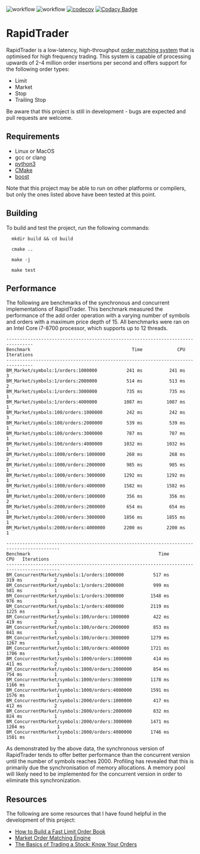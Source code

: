 ![workflow](https://github.com/jmsadair/RapidTrader/actions/workflows/linux.yml/badge.svg)
![workflow](https://github.com/jmsadair/RapidTrader/actions/workflows/macos.yml/badge.svg)
[![codecov](https://codecov.io/gh/jmsadair/RapidTrader/branch/dev/graph/badge.svg?token=4QQI0QDVYM)](https://codecov.io/gh/jmsadair/RapidTrader)
[![Codacy Badge](https://app.codacy.com/project/badge/Grade/2d9fa4354aac44e9ba97ad18b35e7eb9)](https://www.codacy.com/gh/jmsadair/RapidTrader/dashboard?utm_source=github.com&amp;utm_medium=referral&amp;utm_content=jmsadair/RapidTrader&amp;utm_campaign=Badge_Grade)

# RapidTrader

RapidTrader is a low-latency, high-throughput [order matching system](https://en.wikipedia.org/wiki/Order_matching_system) that is optimised for high frequency trading. This system is capable of processing upwards of 2-4 million order insertions per second and offers support for the following order types:
- Limit
- Market
- Stop
- Trailing Stop

Be aware that this project is still in development - bugs are expected and pull requests are welcome.

## Requirements
- Linux or MacOS
- gcc or clang
- [python3](https://www.python.org/downloads/)
- [CMake](https://cmake.org/download/)
- [boost](https://github.com/boostorg/boost)

Note that this project may be able to run on other platforms or compilers, but only the ones listed above have been tested at this point. 

## Building
To build and test the project, run the following commands: 
```
  mkdir build && cd build

  cmake ..

  make -j

  make test
```

## Performance
The following are benchmarks of the synchronous and concurrent implementations of RapidTrader. This benchmark measured the performance of the add order operation with a varying number of symbols and orders with a maximum price depth of 15. All benchmarks were ran on an Intel Core i7-8700 processor, which supports up to 12 threads.

```
--------------------------------------------------------------------------------
Benchmark                                      Time             CPU   Iterations
--------------------------------------------------------------------------------
BM_Market/symbols:1/orders:1000000           241 ms          241 ms            3
BM_Market/symbols:1/orders:2000000           514 ms          513 ms            2
BM_Market/symbols:1/orders:3000000           735 ms          735 ms            1
BM_Market/symbols:1/orders:4000000          1087 ms         1087 ms            1
BM_Market/symbols:100/orders:1000000         242 ms          242 ms            3
BM_Market/symbols:100/orders:2000000         539 ms          539 ms            1
BM_Market/symbols:100/orders:3000000         787 ms          787 ms            1
BM_Market/symbols:100/orders:4000000        1032 ms         1032 ms            1
BM_Market/symbols:1000/orders:1000000        268 ms          268 ms            2
BM_Market/symbols:1000/orders:2000000        985 ms          985 ms            1
BM_Market/symbols:1000/orders:3000000       1292 ms         1292 ms            1
BM_Market/symbols:1000/orders:4000000       1582 ms         1582 ms            1
BM_Market/symbols:2000/orders:1000000        356 ms          356 ms            2
BM_Market/symbols:2000/orders:2000000        654 ms          654 ms            1
BM_Market/symbols:2000/orders:3000000       1856 ms         1855 ms            1
BM_Market/symbols:2000/orders:4000000       2200 ms         2200 ms            1

------------------------------------------------------------------------------------------
Benchmark                                                Time             CPU   Iterations
------------------------------------------------------------------------------------------
BM_ConcurrentMarket/symbols:1/orders:1000000           517 ms          319 ms            2
BM_ConcurrentMarket/symbols:1/orders:2000000           999 ms          581 ms            1
BM_ConcurrentMarket/symbols:1/orders:3000000          1548 ms          976 ms            1
BM_ConcurrentMarket/symbols:1/orders:4000000          2119 ms         1225 ms            1
BM_ConcurrentMarket/symbols:100/orders:1000000         422 ms          419 ms            2
BM_ConcurrentMarket/symbols:100/orders:2000000         853 ms          841 ms            1
BM_ConcurrentMarket/symbols:100/orders:3000000        1279 ms         1267 ms            1
BM_ConcurrentMarket/symbols:100/orders:4000000        1721 ms         1706 ms            1
BM_ConcurrentMarket/symbols:1000/orders:1000000        414 ms          411 ms            2
BM_ConcurrentMarket/symbols:1000/orders:2000000        854 ms          754 ms            1
BM_ConcurrentMarket/symbols:1000/orders:3000000       1178 ms         1166 ms            1
BM_ConcurrentMarket/symbols:1000/orders:4000000       1591 ms         1576 ms            1
BM_ConcurrentMarket/symbols:2000/orders:1000000        417 ms          412 ms            2
BM_ConcurrentMarket/symbols:2000/orders:2000000        832 ms          824 ms            1
BM_ConcurrentMarket/symbols:2000/orders:3000000       1471 ms         1204 ms            1
BM_ConcurrentMarket/symbols:2000/orders:4000000       1746 ms         1501 ms            1
```
As demonstrated by the above data, the synchronous version of RapidTrader tends to offer better performance than the concurrent version until the number of symbols reaches 2000. Profiling has revealed that this is primarily due the synchronisation of memory allocations. A memory pool will likely need to be implemented for the concurrent version in order to eliminate this synchronization.

## Resources

The following are some resources that I have found helpful in the development of this project:

- [How to Build a Fast Limit Order Book](https://web.archive.org/web/20110219163448/http://howtohft.wordpress.com/2011/02/15/how-to-build-a-fast-limit-order-book/)
- [Market Order Matching Engine](https://gist.github.com/jdrew1303/e06361070468f6614d52216fb91b79e5)
- [The Basics of Trading a Stock: Know Your Orders](https://www.investopedia.com/investing/basics-trading-stock-know-your-orders/)

